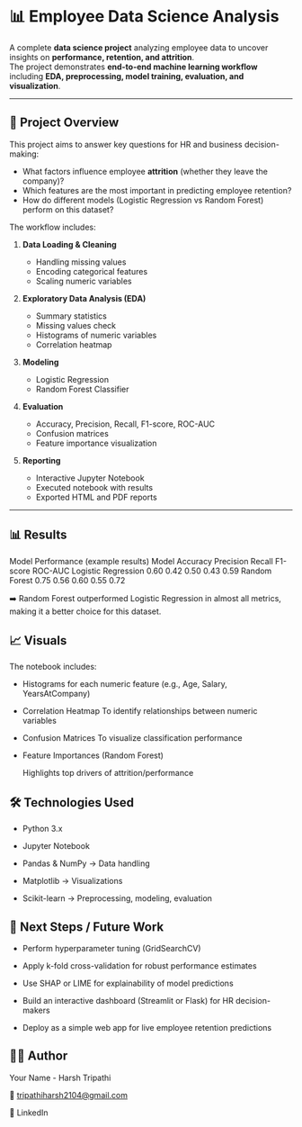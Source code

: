 # 📊 Employee Data Science Analysis

A complete **data science project** analyzing employee data to uncover insights on **performance, retention, and attrition**.  
The project demonstrates **end-to-end machine learning workflow** including **EDA, preprocessing, model training, evaluation, and visualization**.

---

## 🚀 Project Overview

This project aims to answer key questions for HR and business decision-making:

- What factors influence employee **attrition** (whether they leave the company)?
- Which features are the most important in predicting employee retention?
- How do different models (Logistic Regression vs Random Forest) perform on this dataset?

The workflow includes:

1. **Data Loading & Cleaning**  
   - Handling missing values  
   - Encoding categorical features  
   - Scaling numeric variables  

2. **Exploratory Data Analysis (EDA)**  
   - Summary statistics  
   - Missing values check  
   - Histograms of numeric variables  
   - Correlation heatmap  

3. **Modeling**  
   - Logistic Regression  
   - Random Forest Classifier  

4. **Evaluation**  
   - Accuracy, Precision, Recall, F1-score, ROC-AUC  
   - Confusion matrices  
   - Feature importance visualization  

5. **Reporting**  
   - Interactive Jupyter Notebook  
   - Executed notebook with results  
   - Exported HTML and PDF reports  

---


## 📊 Results
 Model Performance (example results)
 Model	Accuracy	Precision	Recall	F1-score	ROC-AUC
 Logistic Regression	0.60	0.42	0.50	0.43	0.59
 Random Forest	0.75	0.56	0.60	0.55	0.72

➡️ Random Forest outperformed Logistic Regression in almost all metrics, making it a better choice for this dataset.

## 📈 Visuals

The notebook includes:

- Histograms for each numeric feature
  (e.g., Age, Salary, YearsAtCompany)

- Correlation Heatmap
  To identify relationships between numeric variables

- Confusion Matrices
  To visualize classification performance

- Feature Importances (Random Forest)

  Highlights top drivers of attrition/performance

## 🛠️ Technologies Used

- Python 3.x

- Jupyter Notebook

- Pandas & NumPy → Data handling

- Matplotlib → Visualizations

- Scikit-learn → Preprocessing, modeling, evaluation


## 🔮 Next Steps / Future Work

- Perform hyperparameter tuning (GridSearchCV)

- Apply k-fold cross-validation for robust performance estimates

- Use SHAP or LIME for explainability of model predictions

- Build an interactive dashboard (Streamlit or Flask) for HR decision-makers

- Deploy as a simple web app for live employee retention predictions

## 👨‍💻 Author

Your Name - Harsh Tripathi

📧 tripathiharsh2104@gmail.com

🔗 LinkedIn
